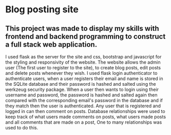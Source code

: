 <h1>Blog posting site</h1>
<h2>This project was made to display my skills with frontend and backend programming to construct a full stack web application.</h2>

I used flask as the server for the site and css, bootstrap and javascript for the styling and responsivity of the website. The website allows the admin user (The first user to register to the site), to create blog posts, edit posts and delete posts whenever they wish. I used flask login authenticator to authenticate users, when a user registers their email and name is stored in the SQLite database and their password is hashed and salted using the werkzeug security package. When a user then wants to login using their username and password, the password is hashed and salted again then compared with the corresponding email's password in the database and if they match then the user is authenticated. Any user that is registered and logged in can then comment on posts. Database relationships were used to keep track of what users made comments on posts, what users made posts and all comments that are made on a post, One to many relationships was used to do this.
